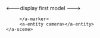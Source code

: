 <html>
<head>
  <script src="https://aframe.io/releases/0.6.0/aframe.min.js"></script>

  <script src="https://jeromeetienne.github.io/AR.js/aframe/build/aframe-ar.js"></script>
</head>
<body style='margin : 0px; overflow: hidden;'>
    <a-scene embedded arjs='trackingMethod: best; debugUIEnabled:false'>
        <a-assets>
            <a-asset-item id="tree-model" src="https://raw.githubusercontent.com/pavel4701/pattern-marker./master/kok2.dae" crossOrigin="anonymous"></a-asset-item>
            <a-asset-item id="text-model" src="https://raw.githubusercontent.com/pavel4701/pattern-marker./master/kok.dae" crossOrigin="anonymous"></a-asset-item>
       </a-assets>
        <a-marker preset='custom' type='pattern' url='https://raw.githubusercontent.com/pavel4701/pattern-marker./master/pattern-marker%20(5).patt'>
<---display first model     --->
<a-entity collada-model="#tree-model"></a-entity>

         </a-marker>
         <a-entity camera></a-entity>
    </a-scene>
</body>
</html>
